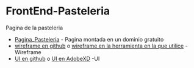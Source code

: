 # FrontEnd-Pasteleria
Pagina de la pasteleria


* [Pagina_Pasteleria](https://ma-daniela30.github.io/FrontEnd-Pasteleria/) - Pagina montada en un dominio gratuito
* [wireframe en github](https://github.com/Ma-Daniela30/FrontEnd-Semana2-Primer_vuelo/blob/main/Pasteleria.bmpr) o [wireframe en la herramienta en la que utilice](https://balsamiq.cloud/st7k8gj/p4697gx) -Wireframe
* [UI en github](https://github.com/Ma-Daniela30/FrontEnd-Semana2-Primer_vuelo/blob/main/Pasteleria.xd) o [UI en AdobeXD](https://xd.adobe.com/view/742664a2-8c7e-4f03-8fa2-7830d4d7b9d2-2175/) -UI
